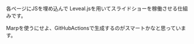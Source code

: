 各ページにJSを埋め込んで
Leveal.jsを用いてスライドショーを稼働させる仕組みです。

Marpを使うにせよ、GitHubActionsで生成するのがスマートかなと思っています。


[](./2022-12-01-md-handson)

[](./2022-12-03-StoM)
